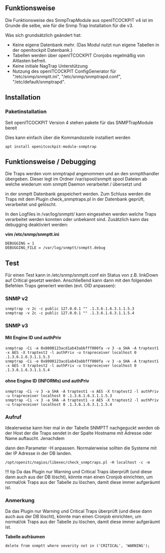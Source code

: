 ## Funktionsweise

Die Funktionsweise des SnmpTrapModule aus openITCOCKPIT v4 ist im Grunde die selbe, wie für die Snmp Trap Installation für die v3.

Was sich grundsätzlich geändert hat:

-   Keine eigene Datenbank mehr. (Das Modul nutzt nun eigene Tabellen in der openitockpit Datenbank.)
-   Tabellen werden über openITCOCKPIT Cronjobs regelmäßig von Altlasten befreit.
-   Keine initiale NagTrap Unterstützung
-   Nutzung des openITCOCKPIT ConfigGenerator für "/etc/snmp/snmptt.ini", "/etc/snmp/snmptrapd.conf", "/etc/default/snmptrapd".

## Installation

### Paketinstallation

Seit openITCOCKPIT Version 4 stehen pakete für das SNMPTrapModule bereit

Dies kann einfach über die Kommandozeile installiert werden 

```plaintext
apt install openitcockpit-module-snmptrap
```

## Funktionsweise / Debugging

Die Traps werden vom snmptrapd angenommen und an den snmptthandler übergeben. Dieser legt im Ordner /var/spool/snmptt spool Dateien ab welche wiederum vom snmptt Daemon verarbeitet / übersetzt und

in der snmptt Datenbank gespeichert werden. Zum Schluss werden die Traps mit dem Plugin check\_snmptraps.pl in der Datenbank geprüft, verarbeitet und gelöscht.

In den Logfiles in /var/log/snmptt/ kann eingesehen werden welche Traps verarbeitet werden konnten oder unbekannt sind. Zusätzlich kann das debugging deaktiviert werden:

**vim /etc/snmp/snmptt.ini**

```plaintext
DEBUGGING = 1
DEBUGGING_FILE = /var/log/snmptt/snmptt.debug
```

## Test

Für einen Test kann in /etc/snmp/snmptt.conf ein Status von z.B. linkDown auf Critical gesetzt werden. Anschließend kann dann mit den folgenden Befehlen Traps generiert werden (evt. OID anpassen):

### SNMP v2

```plaintext
snmptrap -v 2c -c public 127.0.0.1 "" .1.3.6.1.6.3.1.1.5.3
snmptrap -v 2c -c public 127.0.0.1 "" .1.3.6.1.6.3.1.1.5.4
```

### SNMP v3

#### Mit Engine ID und authPriv

```plaintext
snmptrap -Ci -e 0x8000123acd1ab43abbfff000fa -v 3 -a SHA -A traptest1 -x AES -X traptest2 -l authPriv -u trapreceiver localhost 0 .1.3.6.1.6.3.1.1.5.3
snmptrap -Ci -e 0x8000123acd1ab43abbfff000fa -v 3 -a SHA -A traptest1 -x AES -X traptest2 -l authPriv -u trapreceiver localhost 0 .1.3.6.1.6.3.1.1.5.4
```

#### ohne Engine ID (INFORMs) und authPriv

```plaintext
snmptrap -Ci -v 3 -a SHA -A traptest1 -x AES -X traptest2 -l authPriv -u trapreceiver localhost 0 .1.3.6.1.6.3.1.1.5.3
snmptrap -Ci -v 3 -a SHA -A traptest1 -x AES -X traptest2 -l authPriv -u trapreceiver localhost 0 .1.3.6.1.6.3.1.1.5.4
```

### Aufruf

Idealerweise kann hier mal in der Tabelle SNMPTT nachgeguckt werden ob der Host der die Traps sendet in der Spalte Hostname mit Adresse oder Name auftaucht. Jenachdem

dann den Parameter -H anpassen. Normalerweise sollten die Systeme mit der IP Adresse in der DB landen.

```plaintext
/opt/openitc/nagios/libexec/check_snmptraps.pl -H localhost -c -m
```

!!! tip
    Da das Plugin nur Warning und Critical Traps überprüft (und diese dann auch aus der DB löscht), könnte man einen Cronjob einrichten, um normal/ok Traps aus der Tabelle zu löschen, damit diese immer aufgeräumt ist.


### Anmerkung

Da das Plugin nur Warning und Critical Traps überprüft (und diese dann auch aus der DB löscht), könnte man einen Cronjob einrichten, um normal/ok Traps aus der Tabelle zu löschen, damit diese immer aufgeräumt ist.

**Tabelle aufräumen**

```plaintext
delete from snmptt where severity not in ('CRITICAL', 'WARNING');
```